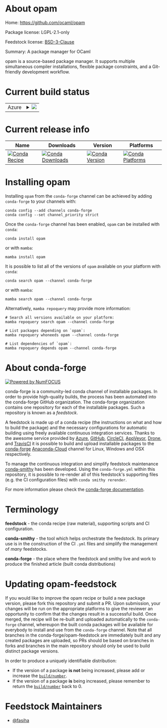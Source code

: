 About opam
==========

Home: https://github.com/ocaml/opam

Package license: LGPL-2.1-only

Feedstock license: [BSD-3-Clause](https://github.com/conda-forge/opam-feedstock/blob/main/LICENSE.txt)

Summary: A package manager for OCaml

opam is a source-based package manager. It supports multiple simultaneous compiler
installations, flexible package constraints, and a Git-friendly development workflow.


Current build status
====================


<table>
    
  <tr>
    <td>Azure</td>
    <td>
      <details>
        <summary>
          <a href="https://dev.azure.com/conda-forge/feedstock-builds/_build/latest?definitionId=15649&branchName=main">
            <img src="https://dev.azure.com/conda-forge/feedstock-builds/_apis/build/status/opam-feedstock?branchName=main">
          </a>
        </summary>
        <table>
          <thead><tr><th>Variant</th><th>Status</th></tr></thead>
          <tbody><tr>
              <td>linux_64</td>
              <td>
                <a href="https://dev.azure.com/conda-forge/feedstock-builds/_build/latest?definitionId=15649&branchName=main">
                  <img src="https://dev.azure.com/conda-forge/feedstock-builds/_apis/build/status/opam-feedstock?branchName=main&jobName=linux&configuration=linux_64_" alt="variant">
                </a>
              </td>
            </tr>
          </tbody>
        </table>
      </details>
    </td>
  </tr>
</table>

Current release info
====================

| Name | Downloads | Version | Platforms |
| --- | --- | --- | --- |
| [![Conda Recipe](https://img.shields.io/badge/recipe-opam-green.svg)](https://anaconda.org/conda-forge/opam) | [![Conda Downloads](https://img.shields.io/conda/dn/conda-forge/opam.svg)](https://anaconda.org/conda-forge/opam) | [![Conda Version](https://img.shields.io/conda/vn/conda-forge/opam.svg)](https://anaconda.org/conda-forge/opam) | [![Conda Platforms](https://img.shields.io/conda/pn/conda-forge/opam.svg)](https://anaconda.org/conda-forge/opam) |

Installing opam
===============

Installing `opam` from the `conda-forge` channel can be achieved by adding `conda-forge` to your channels with:

```
conda config --add channels conda-forge
conda config --set channel_priority strict
```

Once the `conda-forge` channel has been enabled, `opam` can be installed with `conda`:

```
conda install opam
```

or with `mamba`:

```
mamba install opam
```

It is possible to list all of the versions of `opam` available on your platform with `conda`:

```
conda search opam --channel conda-forge
```

or with `mamba`:

```
mamba search opam --channel conda-forge
```

Alternatively, `mamba repoquery` may provide more information:

```
# Search all versions available on your platform:
mamba repoquery search opam --channel conda-forge

# List packages depending on `opam`:
mamba repoquery whoneeds opam --channel conda-forge

# List dependencies of `opam`:
mamba repoquery depends opam --channel conda-forge
```


About conda-forge
=================

[![Powered by
NumFOCUS](https://img.shields.io/badge/powered%20by-NumFOCUS-orange.svg?style=flat&colorA=E1523D&colorB=007D8A)](https://numfocus.org)

conda-forge is a community-led conda channel of installable packages.
In order to provide high-quality builds, the process has been automated into the
conda-forge GitHub organization. The conda-forge organization contains one repository
for each of the installable packages. Such a repository is known as a *feedstock*.

A feedstock is made up of a conda recipe (the instructions on what and how to build
the package) and the necessary configurations for automatic building using freely
available continuous integration services. Thanks to the awesome service provided by
[Azure](https://azure.microsoft.com/en-us/services/devops/), [GitHub](https://github.com/),
[CircleCI](https://circleci.com/), [AppVeyor](https://www.appveyor.com/),
[Drone](https://cloud.drone.io/welcome), and [TravisCI](https://travis-ci.com/)
it is possible to build and upload installable packages to the
[conda-forge](https://anaconda.org/conda-forge) [Anaconda-Cloud](https://anaconda.org/)
channel for Linux, Windows and OSX respectively.

To manage the continuous integration and simplify feedstock maintenance
[conda-smithy](https://github.com/conda-forge/conda-smithy) has been developed.
Using the ``conda-forge.yml`` within this repository, it is possible to re-render all of
this feedstock's supporting files (e.g. the CI configuration files) with ``conda smithy rerender``.

For more information please check the [conda-forge documentation](https://conda-forge.org/docs/).

Terminology
===========

**feedstock** - the conda recipe (raw material), supporting scripts and CI configuration.

**conda-smithy** - the tool which helps orchestrate the feedstock.
                   Its primary use is in the construction of the CI ``.yml`` files
                   and simplify the management of *many* feedstocks.

**conda-forge** - the place where the feedstock and smithy live and work to
                  produce the finished article (built conda distributions)


Updating opam-feedstock
=======================

If you would like to improve the opam recipe or build a new
package version, please fork this repository and submit a PR. Upon submission,
your changes will be run on the appropriate platforms to give the reviewer an
opportunity to confirm that the changes result in a successful build. Once
merged, the recipe will be re-built and uploaded automatically to the
`conda-forge` channel, whereupon the built conda packages will be available for
everybody to install and use from the `conda-forge` channel.
Note that all branches in the conda-forge/opam-feedstock are
immediately built and any created packages are uploaded, so PRs should be based
on branches in forks and branches in the main repository should only be used to
build distinct package versions.

In order to produce a uniquely identifiable distribution:
 * If the version of a package **is not** being increased, please add or increase
   the [``build/number``](https://docs.conda.io/projects/conda-build/en/latest/resources/define-metadata.html#build-number-and-string).
 * If the version of a package **is** being increased, please remember to return
   the [``build/number``](https://docs.conda.io/projects/conda-build/en/latest/resources/define-metadata.html#build-number-and-string)
   back to 0.

Feedstock Maintainers
=====================

* [@fasiha](https://github.com/fasiha/)

